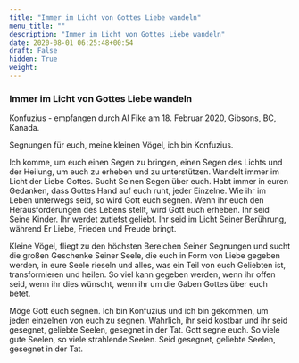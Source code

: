 ```yaml
---
title: "Immer im Licht von Gottes Liebe wandeln"
menu_title: ""
description: "Immer im Licht von Gottes Liebe wandeln"
date: 2020-08-01 06:25:48+00:54
draft: False
hidden: True
weight:
---
```

### Immer im Licht von Gottes Liebe wandeln

Konfuzius - empfangen durch Al Fike am 18. Februar 2020, Gibsons, BC, Kanada.

Segnungen für euch, meine kleinen Vögel, ich bin Konfuzius.

Ich komme, um euch einen Segen zu bringen, einen Segen des Lichts und der Heilung, um euch zu erheben und zu unterstützen. Wandelt immer im Licht der Liebe Gottes. Sucht Seinen Segen über euch. Habt immer in euren Gedanken, dass Gottes Hand auf euch ruht, jeder Einzelne. Wie ihr im Leben unterwegs seid, so wird Gott euch segnen. Wenn ihr euch den Herausforderungen des Lebens stellt, wird Gott euch erheben. Ihr seid Seine Kinder. Ihr werdet zutiefst geliebt. Ihr seid im Licht Seiner Berührung, während Er Liebe, Frieden und Freude bringt.

Kleine Vögel, fliegt zu den höchsten Bereichen Seiner Segnungen und sucht die großen Geschenke Seiner Seele, die euch in Form von Liebe gegeben werden, in eure Seele rieseln und alles, was ein Teil von euch Geliebten ist, transformieren und heilen. So viel kann gegeben werden, wenn ihr offen seid, wenn ihr dies wünscht, wenn ihr um die Gaben Gottes über euch betet.

Möge Gott euch segnen. Ich bin Konfuzius und ich bin gekommen, um jeden einzelnen von euch zu segnen. Wahrlich, ihr seid kostbar und ihr seid gesegnet, geliebte Seelen, gesegnet in der Tat. Gott segne euch. So viele gute Seelen, so viele strahlende Seelen. Seid gesegnet, geliebte Seelen, gesegnet in der Tat.
